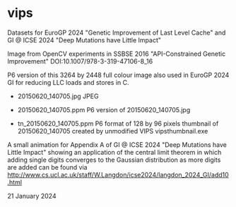 # vips
Datasets for EuroGP 2024 "Genetic Improvement of Last Level Cache"
and 
GI @ ICSE 2024 "Deep Mutations have Little Impact"

Image from OpenCV experiments in
SSBSE 2016 "API-Constrained Genetic Improvement"
DOI:10.1007/978-3-319-47106-8_16

P6 version of this 3264 by 2448 full colour image also
used in EuroGP 2024 GI for reducing LLC loads and stores
in C.

- 20150620_140705.jpg JPEG 

- 20150620_140705.ppm P6 version of 20150620_140705.jpg

- tn_20150620_140705.ppm P6 format 
  of 128 by 96 pixels thumbnail of 20150620_140705
  created by unmodified VIPS vipsthumbnail.exe


A small animation for Appendix A of
GI @ ICSE 2024 "Deep Mutations have Little Impact"
showing an application of the 
central limit theorem
in which adding single digits converges to the Gaussian distribution
as more digits are added
can be found via
http://www.cs.ucl.ac.uk/staff/W.Langdon/icse2024/langdon_2024_GI/add10.html

21 January 2024
